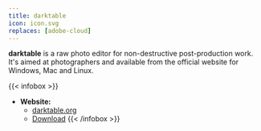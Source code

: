 ```yaml
---
title: darktable
icon: icon.svg
replaces: [adobe-cloud]
---
```


**darktable** is a raw photo editor for non-destructive post-production work. It's aimed at photographers and available from the official website for Windows, Mac and Linux.

{{< infobox >}}
- **Website:**
    - [darktable.org](https://www.darktable.org/)
    - [Download](https://www.darktable.org/install/)
{{< /infobox >}}
